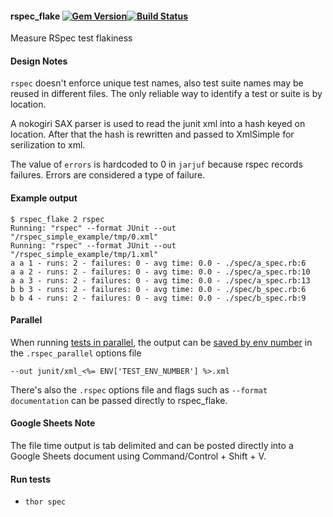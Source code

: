 #### rspec_flake [![Gem Version](https://badge.fury.io/rb/rspec_flake.svg)](http://badge.fury.io/rb/rspec_flake)[![Build Status](https://travis-ci.org/bootstraponline/rspec_flake.svg?branch=master)](https://travis-ci.org/bootstraponline/rspec_flake)

Measure RSpec test flakiness

#### Design Notes

`rspec` doesn't enforce unique test names, also test suite names may be reused
in different files. The only reliable way to identify a test or suite is by
location.

A nokogiri SAX parser is used to read the junit xml into a hash keyed on
location. After that the hash is rewritten and passed to XmlSimple for
serilization to xml.

The value of `errors` is hardcoded to 0 in `jarjuf` because rspec records
failures. Errors are considered a type of failure.

#### Example output

```
$ rspec_flake 2 rspec
Running: "rspec" --format JUnit --out "/rspec_simple_example/tmp/0.xml"
Running: "rspec" --format JUnit --out "/rspec_simple_example/tmp/1.xml"
a a 1 - runs: 2 - failures: 0 - avg time: 0.0 - ./spec/a_spec.rb:6
a a 2 - runs: 2 - failures: 0 - avg time: 0.0 - ./spec/a_spec.rb:10
a a 3 - runs: 2 - failures: 0 - avg time: 0.0 - ./spec/a_spec.rb:13
b b 3 - runs: 2 - failures: 0 - avg time: 0.0 - ./spec/b_spec.rb:6
b b 4 - runs: 2 - failures: 0 - avg time: 0.0 - ./spec/b_spec.rb:9
```

#### Parallel

When running [tests in parallel](https://github.com/grosser/parallel_tests),
the output can be [saved by env number](http://elementalselenium.com/tips/57-junit-xml)
in the `.rspec_parallel` options file

`--out junit/xml_<%= ENV['TEST_ENV_NUMBER'] %>.xml`

There's also the `.rspec` options file and flags such as `--format documentation`
can be passed directly to rspec_flake.

#### Google Sheets Note

The file time output is tab delimited and can be posted directly into
a Google Sheets document using Command/Control + Shift + V.

#### Run tests

- `thor spec`